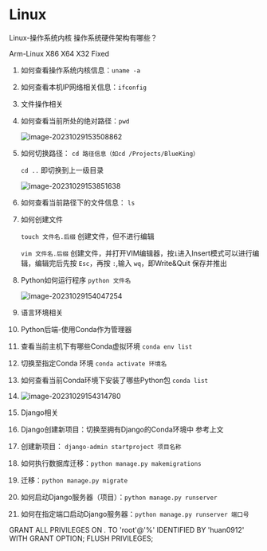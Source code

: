 # Linux

Linux-操作系统内核 操作系统硬件架构有哪些？

Arm-Linux X86 X64 X32 Fixed

1. 如何查看操作系统内核信息：`uname -a`

2. 如何查看本机IP网络相关信息：`ifconfig`

3. 文件操作相关

4. 如何查看当前所处的绝对路径：`pwd`

   ![image-20231029153508862](https://happygoing.oss-cn-beijing.aliyuncs.com/img/image-20231029153508862.png)

5. 如何切换路径： `cd 路径信息（如cd /Projects/BlueKing）`

   `cd ..` 即切换到上一级目录

   ![image-20231029153851638](https://happygoing.oss-cn-beijing.aliyuncs.com/img/image-20231029153851638.png)

6. 如何查看当前路径下的文件信息： `ls`

7. 如何创建文件

   `touch 文件名.后缀` 创建文件，但不进行编辑

   `vim 文件名.后缀` 创建文件，并打开VIM编辑器，按`i`进入Insert模式可以进行编辑，编辑完后先按 `Esc`，再按 `:`,输入 `wq`，即Write&Quit 保存并推出

8. Python如何运行程序 `python 文件名`

   ![image-20231029154047254](https://happygoing.oss-cn-beijing.aliyuncs.com/img/image-20231029154047254.png)

9. 语言环境相关

10. Python后端-使用Conda作为管理器

11. 查看当前主机下有哪些Conda虚拟环境 `conda env list`

12. 切换至指定Conda 环境 `conda activate 环境名`

13. 如何查看当前Conda环境下安装了哪些Python包 `conda list`

14. ![image-20231029154314780](https://happygoing.oss-cn-beijing.aliyuncs.com/img/image-20231029154314780.png)

15. Django相关 

16. Django创建新项目：切换至拥有Django的Conda环境中 参考上文

17. 创建新项目： `django-admin startproject 项目名称`

18. 如何执行数据库迁移：`python manage.py makemigrations`

19. 迁移：`python manage.py migrate`

20. 如何启动Django服务器（项目）：`python manage.py runserver`

21. 如何在指定端口启动Django服务器：`python manage.py runserver 端口号`

GRANT ALL PRIVILEGES ON *.* TO 'root'@'%' IDENTIFIED BY 'huan0912' WITH GRANT OPTION;
FLUSH PRIVILEGES;